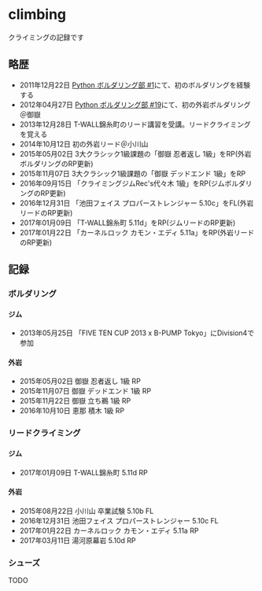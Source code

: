 # climbing

クライミングの記録です

## 略歴

* 2011年12月22日 [Python ボルダリング部 #1](https://kabepy.connpass.com/event/177/)にて、初のボルダリングを経験する
* 2012年04月27日  [Python ボルダリング部 #19](https://kabepy.connpass.com/event/2070/)にて、初の外岩ボルダリング＠御嶽
* 2013年12月28日 T-WALL錦糸町のリード講習を受講。リードクライミングを覚える
* 2014年10月12日 初の外岩リード＠小川山
* 2015年05月02日 3大クラシック1級課題の「御嶽 忍者返し 1級」をRP(外岩ボルダリングのRP更新)
* 2015年11月07日 3大クラシック1級課題の「御嶽 デッドエンド 1級」をRP
* 2016年09月15日 「クライミングジムRec's代々木 1級」をRP(ジムボルダリングのRP更新)
* 2016年12月31日 「池田フェイス プロパーストレンジャー 5.10c」をFL(外岩リードのRP更新)
* 2017年01月09日 「T-WALL錦糸町 5.11d」をRP(ジムリードのRP更新)
* 2017年01月22日 「カーネルロック カモン・エディ 5.11a」をRP(外岩リードのRP更新)

## 記録

### ボルダリング

#### ジム

* 2013年05月25日 「FIVE TEN CUP 2013 x B-PUMP Tokyo」にDivision4で参加

#### 外岩

* 2015年05月02日 御嶽 忍者返し 1級 RP
* 2015年11月07日 御嶽 デッドエンド 1級 RP
* 2015年11月22日 御嶽 立ち鵜 1級 RP
* 2016年10月10日 恵那 積木 1級 RP

### リードクライミング

#### ジム

* 2017年01月09日 T-WALL錦糸町 5.11d RP

#### 外岩

* 2015年08月22日 小川山 卒業試験 5.10b FL
* 2016年12月31日 池田フェイス プロパーストレンジャー 5.10c FL
* 2017年01月22日 カーネルロック カモン・エディ 5.11a RP
* 2017年03月11日 湯河原幕岩 5.10d RP

### シューズ

TODO
